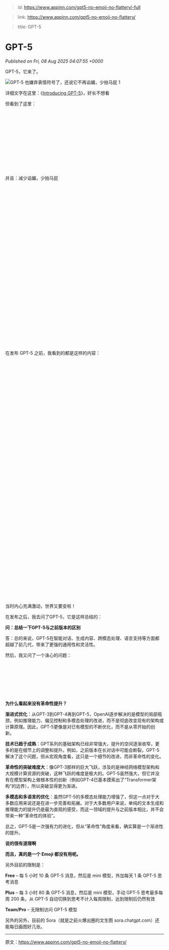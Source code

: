 > id: https://www.appinn.com/gpt5-no-emoji-no-flattery/-full

> link: https://www.appinn.com/gpt5-no-emoji-no-flattery/

> title: GPT-5

# GPT-5
_Published on Fri, 08 Aug 2025 04:07:55 +0000_

GPT-5，它来了。

![GPT-5 也嫌弃表情符号了，还说它不再谄媚，少拍马屁 1](https://do-cdn.appinn.com/static3/images/2025/08/Copy-of-appinn-homework-2025-08-08T114858.726.jpg "GPT-5 也嫌弃表情符号了，还说它不再谄媚，少拍马屁 1")

详细文字在这里：《[Introducing GPT-5](https://openai.com/index/introducing-gpt-5/)》，好长不想看

但看到了这里：

![GPT-5 也嫌弃表情符号了，还说它不再谄媚，少拍马屁 2](data:image/svg+xml,%3Csvg%20xmlns='http://www.w3.org/2000/svg'%20viewBox='0%200%201288%20480'%3E%3C/svg%3E "GPT-5 也嫌弃表情符号了，还说它不再谄媚，少拍马屁 2")

并且：减少谄媚，少拍马屁

![GPT-5 也嫌弃表情符号了，还说它不再谄媚，少拍马屁 3](data:image/svg+xml,%3Csvg%20xmlns='http://www.w3.org/2000/svg'%20viewBox='0%200%201046%201052'%3E%3C/svg%3E "GPT-5 也嫌弃表情符号了，还说它不再谄媚，少拍马屁 3")

在发布 GPT-5 之前，我看到的都是这样的内容：

![GPT-5 也嫌弃表情符号了，还说它不再谄媚，少拍马屁 4](data:image/svg+xml,%3Csvg%20xmlns='http://www.w3.org/2000/svg'%20viewBox='0%200%20596%20893'%3E%3C/svg%3E "GPT-5 也嫌弃表情符号了，还说它不再谄媚，少拍马屁 4")

当时内心充满激动，世界又要变啦！

在发布之后，我去问了GPT-5，它是这样总结的：

**问：总结一下GPT-5与之前版本的区别**

答：总的来说，GPT-5在智能对话、生成内容、跨模态处理、语言支持等方面都超越了前几代，带来了更强的通用性和灵活性。

然后，我又问了一个诛心的问题：

![GPT-5 也嫌弃表情符号了，还说它不再谄媚，少拍马屁 5](data:image/svg+xml,%3Csvg%20xmlns='http://www.w3.org/2000/svg'%20viewBox='0%200%201020%20212'%3E%3C/svg%3E "GPT-5 也嫌弃表情符号了，还说它不再谄媚，少拍马屁 5")

**为什么看起来没有革命性提升？**

**渐进式优化**：从GPT-3到GPT-4再到GPT-5，OpenAI逐步解决的是模型的局部瓶颈，例如推理能力、偏见控制和多模态处理的改进，而不是彻底改变现有的架构或计算原理。因此，GPT-5更像是对已有模型的不断优化，而不是从零开始的创新。

**技术已趋于成熟**：GPT系列的基础架构已经非常强大，提升的空间逐渐收窄，更多的是在细节上的调整和提升。例如，之前版本在长对话中可能会断裂，GPT-5解决了这个问题，但从宏观角度看，这只是一个细节的改进，而非革命性的变化。

**革命性的突破难度大**：像GPT-3那样的巨大飞跃，涉及的是神经网络模型架构和大规模计算资源的突破，这种飞跃的难度是极大的。GPT-5虽然强大，但它并没有在模型架构上做根本性的创新（例如GPT-4已基本摸索出了“Transformer架构”的边界），所以突破显得更为渐进。

**多模态和多语言的优化**：虽然GPT-5的多模态处理能力增强了，但这一点对于大多数应用来说还是在进一步完善和拓展。对于大多数用户来说，单纯的文本生成和推理能力的提升仍是最为直观的感受，而这一领域的提升与之前版本相比，并不会带来一种“革命性的体验”。

总之，GPT-5是一次强有力的进化，但从“革命性”角度来看，确实算是一个渐进性的提升。

**说的很有道理啊** 

**而且，真的是一个 Emoji 都没有用呢。**

另外目前的限制是：

**Free** – 每 5 小时 10 条 GPT-5 消息，然后是 mini 模型，外加每天 1 条 GPT-5 思考消息

**Plus** – 每 3 小时 80 条 GPT-5 消息，然后是 mini 模型，手动 GPT-5 思考最多每周 200 条，从 GPT-5 自动切换到思考不计入每周限制，达到限制后仍然有效  

**Team/Pro** – 无限制访问 GPT-5 模型

另外的另外，目前的 Sora（就是之前火爆出圈的文生图 sora.chatgpt.com）还能每日画图好几张。

* * *

原文：https://www.appinn.com/gpt5-no-emoji-no-flattery/
